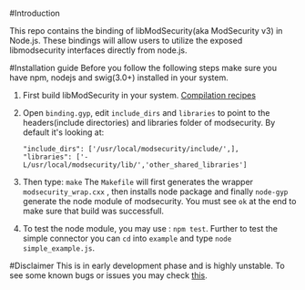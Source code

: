 #Introduction

This repo contains the binding of libModSecurity(aka ModSecurity v3) in Node.js. These bindings will allow users to utilize the exposed libmodsecurity interfaces directly from node.js.


#Installation guide
Before you follow the following steps make sure you have npm, nodejs and swig(3.0+) installed in your system.

1. First build libModSecurity in your system. [Compilation recipes](https://github.com/SpiderLabs/ModSecurity/wiki/Compilation-recipes)

2. Open `binding.gyp`, edit `include_dirs` and `libraries` to point to the headers(include directories) and libraries folder of modsecurity. By default it's looking at:
	```
	"include_dirs": ['/usr/local/modsecurity/include/',],
	"libraries": ['-L/usr/local/modsecurity/lib/','other_shared_libraries']
	```
3. Then type: `make`
	The `Makefile` will first generates the wrapper `modsecurity_wrap.cxx` , then installs node package and finally `node-gyp` generate the node module of modsecurity. You must see `ok` at the end to make sure that build was successfull.

4. To test the node module, you may use : `npm test`. Further to test the simple connector you can `cd` into `example` and type `node simple_example.js`.

#Disclaimer
This is in early development phase and is highly unstable. To see some known bugs or issues you may check [this](todo.md).
